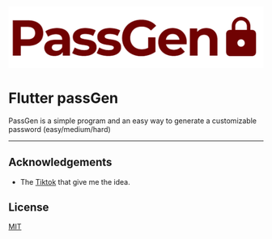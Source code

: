 
![Logo](/assets/images/logo.png)
# Flutter passGen 
PassGen is a simple program and an easy way to generate a customizable password (easy/medium/hard)

---

<!--
## How it looks?
Those its some screenshots of how the program looks like.

//TODO: Add a screenshot of the program and its functionality. 

![App Screenshot](https://via.placeholder.com/468x300?text=App+Screenshot+Here)

---
-->

<!-- 
//TODO: add Tech Stack on program deployment
## Tech Stack

**Client:** React, Redux, TailwindCSS

**Server:** Node, Express

---
-->

## Acknowledgements

 - The [Tiktok](https://vm.tiktok.com/ZGJKfAsbX/) that give me the idea.

## License

[MIT](https://choosealicense.com/licenses/mit/)
